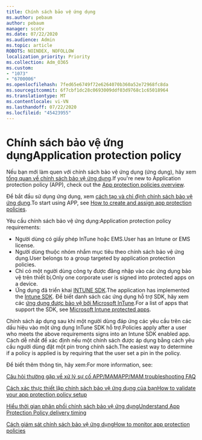 ```yaml
---
title: Chính sách bảo vệ ứng dụng
ms.author: pebaum
author: pebaum
manager: scotv
ms.date: 07/22/2020
ms.audience: Admin
ms.topic: article
ROBOTS: NOINDEX, NOFOLLOW
localization_priority: Priority
ms.collection: Adm_O365
ms.custom:
- "1073"
- "6700006"
ms.openlocfilehash: 7fed65e6749f72e6264070b360a52e72968fc8da
ms.sourcegitcommit: 6f7cbf1dc28c0693009ddf03d9768c1c65018964
ms.translationtype: MT
ms.contentlocale: vi-VN
ms.lasthandoff: 07/22/2020
ms.locfileid: "45423955"
---
```

# <a name="application-protection-policy"></a><span data-ttu-id="e08ee-102">Chính sách bảo vệ ứng dụng</span><span class="sxs-lookup"><span data-stu-id="e08ee-102">Application protection policy</span></span>

<span data-ttu-id="e08ee-103">Nếu bạn mới làm quen với chính sách bảo vệ ứng dụng (ứng dụng), hãy xem [tổng quan về chính sách bảo vệ ứng dụng](https://docs.microsoft.com/intune/apps/app-protection-policy).</span><span class="sxs-lookup"><span data-stu-id="e08ee-103">If you're new to Application protection policy (APP), check out the [App protection policies overview](https://docs.microsoft.com/intune/apps/app-protection-policy).</span></span>

<span data-ttu-id="e08ee-104">Để bắt đầu sử dụng ứng dụng, xem [cách tạo và chỉ định chính sách bảo vệ ứng dụng](https://docs.microsoft.com/intune/app-protection-policies).</span><span class="sxs-lookup"><span data-stu-id="e08ee-104">To start using APP, see [How to create and assign app protection policies](https://docs.microsoft.com/intune/app-protection-policies).</span></span>

<span data-ttu-id="e08ee-105">Yêu cầu chính sách bảo vệ ứng dụng:</span><span class="sxs-lookup"><span data-stu-id="e08ee-105">Application protection policy requirements:</span></span>

- <span data-ttu-id="e08ee-106">Người dùng có giấy phép InTune hoặc EMS.</span><span class="sxs-lookup"><span data-stu-id="e08ee-106">User has an Intune or EMS license.</span></span>
- <span data-ttu-id="e08ee-107">Người dùng thuộc nhóm nhắm mục tiêu theo chính sách bảo vệ ứng dụng.</span><span class="sxs-lookup"><span data-stu-id="e08ee-107">User belongs to a group targeted by application protection policies.</span></span>
- <span data-ttu-id="e08ee-108">Chỉ có một người dùng công ty được đăng nhập vào các ứng dụng bảo vệ trên thiết bị.</span><span class="sxs-lookup"><span data-stu-id="e08ee-108">Only one corporate user is signed into protected apps on a device.</span></span>
- <span data-ttu-id="e08ee-109">Ứng dụng đã triển khai [INTUNE SDK](https://docs.microsoft.com/intune/app-sdk-get-started).</span><span class="sxs-lookup"><span data-stu-id="e08ee-109">The application has implemented the [Intune SDK](https://docs.microsoft.com/intune/app-sdk-get-started).</span></span> <span data-ttu-id="e08ee-110">Để biết danh sách các ứng dụng hỗ trợ SDK, hãy xem các [ứng dụng được bảo vệ bởi Microsoft InTune](https://docs.microsoft.com/intune/apps-supported-intune-apps).</span><span class="sxs-lookup"><span data-stu-id="e08ee-110">For a list of apps that support the SDK, see [Microsoft Intune protected apps](https://docs.microsoft.com/intune/apps-supported-intune-apps).</span></span>

<span data-ttu-id="e08ee-111">Chính sách áp dụng sau khi một người dùng đáp ứng các yêu cầu trên các dấu hiệu vào một ứng dụng InTune SDK hỗ trợ.</span><span class="sxs-lookup"><span data-stu-id="e08ee-111">Policies apply after a user who meets the above requirements signs into an Intune SDK enabled app.</span></span> <span data-ttu-id="e08ee-112">Cách dễ nhất để xác định nếu một chính sách được áp dụng bằng cách yêu cầu người dùng đặt một pin trong chính sách.</span><span class="sxs-lookup"><span data-stu-id="e08ee-112">The easiest way to determine if a policy is applied is by requiring that the user set a pin in the policy.</span></span> 

<span data-ttu-id="e08ee-113">Để biết thêm thông tin, hãy xem:</span><span class="sxs-lookup"><span data-stu-id="e08ee-113">For more information, see:</span></span>

[<span data-ttu-id="e08ee-114">Câu hỏi thường gặp về xử lý sự cố APP/MAM</span><span class="sxs-lookup"><span data-stu-id="e08ee-114">APP/MAM troubleshooting FAQ</span></span>](https://docs.microsoft.com/intune/apps/troubleshoot-mam)  

[<span data-ttu-id="e08ee-115">Cách xác thực thiết lập chính sách bảo vệ ứng dụng của bạn</span><span class="sxs-lookup"><span data-stu-id="e08ee-115">How to validate your app protection policy setup</span></span>](https://docs.microsoft.com/intune/app-protection-policies-validate)

[<span data-ttu-id="e08ee-116">Hiểu thời gian phân phối chính sách bảo vệ ứng dụng</span><span class="sxs-lookup"><span data-stu-id="e08ee-116">Understand App Protection Policy delivery timing</span></span>](https://docs.microsoft.com/intune/app-protection-policy-delivery)  

[<span data-ttu-id="e08ee-117">Cách giám sát chính sách bảo vệ ứng dụng</span><span class="sxs-lookup"><span data-stu-id="e08ee-117">How to monitor app protection policies</span></span>](https://docs.microsoft.com/intune/app-protection-policies-monitor)